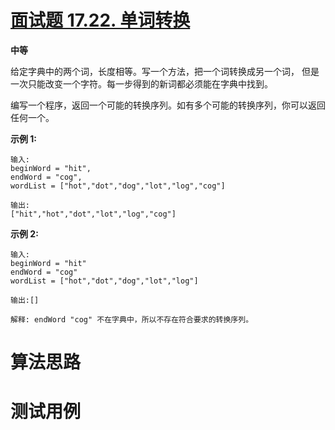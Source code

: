# [面试题 17.22. 单词转换][cnTitle]

**中等**

给定字典中的两个词，长度相等。写一个方法，把一个词转换成另一个词， 但是一次只能改变一个字符。每一步得到的新词都必须能在字典中找到。

编写一个程序，返回一个可能的转换序列。如有多个可能的转换序列，你可以返回任何一个。

**示例 1:** 

```
输入:
beginWord = "hit",
endWord = "cog",
wordList = ["hot","dot","dog","lot","log","cog"]

输出:
["hit","hot","dot","lot","log","cog"]

```

**示例 2:** 

```
输入:
beginWord = "hit"
endWord = "cog"
wordList = ["hot","dot","dog","lot","log"]

输出:[]

解释: endWord "cog" 不在字典中，所以不存在符合要求的转换序列。
```




# 算法思路

# 测试用例
```
```

[cnTitle]: https://leetcode-cn.com/problems/word-transformer-lcci/
